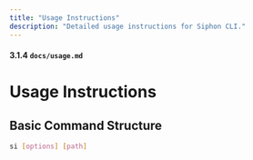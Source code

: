 ```yaml
---
title: "Usage Instructions"
description: "Detailed usage instructions for Siphon CLI."
---
```


#### 3.1.4 `docs/usage.md`

# Usage Instructions

## Basic Command Structure

```bash
si [options] [path]
```

```

```
